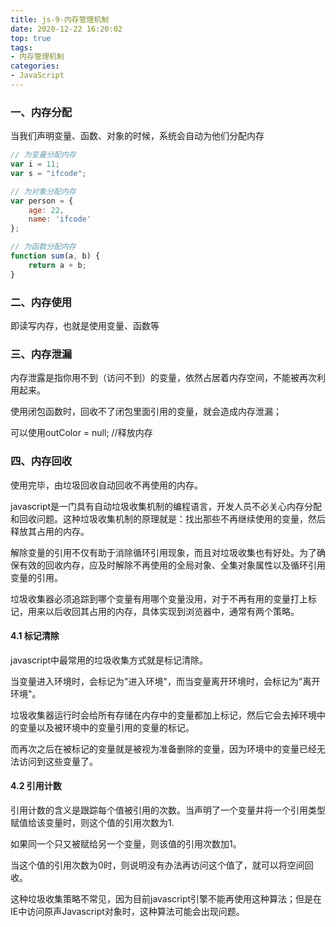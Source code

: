 ```yaml
---
title: js-9-内存管理机制
date: 2020-12-22 16:20:02
top: true
tags:
- 内存管理机制
categories:
- JavaScript
---
```

### 一、内存分配
<!--more-->
当我们声明变量、函数、对象的时候，系统会自动为他们分配内存

```js
// 为变量分配内存
var i = 11;
var s = "ifcode";

// 为对象分配内存
var person = {
    age: 22,
    name: 'ifcode'
};

// 为函数分配内存
function sum(a, b) {
    return a + b;
}
```

### 二、内存使用

即读写内存，也就是使用变量、函数等

### 三、内存泄漏

内存泄露是指你用不到（访问不到）的变量，依然占居着内存空间，不能被再次利用起来。  

使用闭包函数时，回收不了闭包里面引用的变量，就会造成内存泄漏；

可以使用outColor = null; //释放内存

### 四、内存回收

使用完毕，由垃圾回收自动回收不再使用的内存。

javascript是一门具有自动垃圾收集机制的编程语言，开发人员不必关心内存分配和回收问题。这种垃圾收集机制的原理就是：找出那些不再继续使用的变量，然后释放其占用的内存。

解除变量的引用不仅有助于消除循环引用现象，而且对垃圾收集也有好处。为了确保有效的回收内存，应及时解除不再使用的全局对象、全集对象属性以及循环引用变量的引用。

垃圾收集器必须追踪到哪个变量有用哪个变量没用，对于不再有用的变量打上标记，用来以后收回其占用的内存，具体实现到浏览器中，通常有两个策略。

#### 4.1 标记清除

javascript中最常用的垃圾收集方式就是标记清除。

当变量进入环境时，会标记为"进入环境"，而当变量离开环境时，会标记为"离开环境"。

垃圾收集器运行时会给所有存储在内存中的变量都加上标记，然后它会去掉环境中的变量以及被环境中的变量引用的变量的标记。

而再次之后在被标记的变量就是被视为准备删除的变量，因为环境中的变量已经无法访问到这些变量了。

#### 4.2 引用计数

引用计数的含义是跟踪每个值被引用的次数。当声明了一个变量并将一个引用类型赋值给该变量时，则这个值的引用次数为1.

如果同一个只又被赋给另一个变量，则该值的引用次数加1。

当这个值的引用次数为0时，则说明没有办法再访问这个值了，就可以将空间回收。

这种垃圾收集策略不常见，因为目前javascript引擎不能再使用这种算法；但是在IE中访问原声Javascript对象时，这种算法可能会出现问题。
